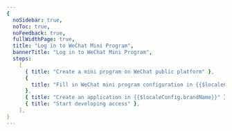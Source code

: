 ```yaml
---
{
  noSidebar: true,
  noToc: true,
  noFeedback: true,
  fullWidthPage: true,
  title: "Log in to WeChat Mini Program",
  bannerTitle: "Log in to WeChat Mini Program",
  steps:
    [
      { title: "Create a mini program on WeChat public platform" },
      {
        title: "Fill in WeChat mini program configuration in {{$localeConfig.brandName}}",
      },
      { title: "Create an application in {{$localeConfig.brandName}}" },
      { title: "Start developing access" },
    ],
}
---
```


<IntegrationDetail backLink="/guides/connections/social"/>
